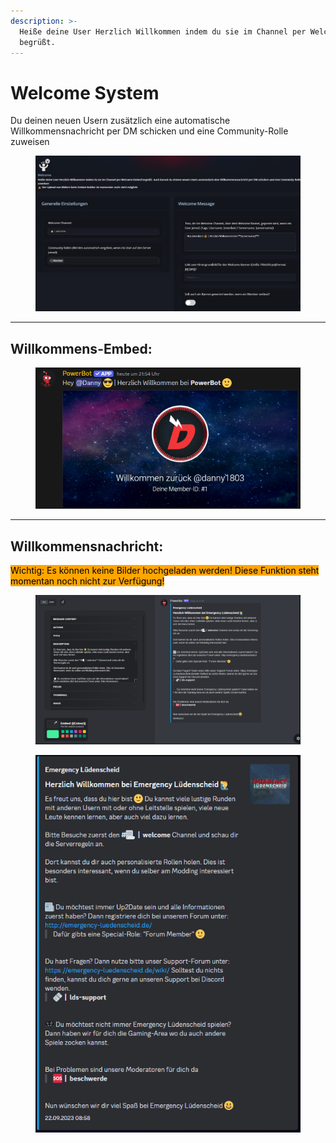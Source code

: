 ```yaml
---
description: >-
  Heiße deine User Herzlich Willkommen indem du sie im Channel per Welcome-Embed
  begrüßt.
---
```


# Welcome System

Du deinen neuen Usern zusätzlich eine automatische Willkommensnachricht per DM schicken und eine Community-Rolle zuweisen

<div align="center">

<figure><img src="../.gitbook/assets/welcome_system.png" alt=""><figcaption></figcaption></figure>

</div>

***

## Willkommens-Embed:

<div align="left">

<figure><img src="../.gitbook/assets/welcome_banner.png" alt=""><figcaption></figcaption></figure>

</div>

***

## **Willkommensnachricht:**

<mark style="background-color:orange;">Wichtig: Es können keine Bilder hochgeladen werden! Diese Funktion steht momentan noch nicht zur Verfügung!</mark>

<figure><img src="../.gitbook/assets/image (46).png" alt=""><figcaption></figcaption></figure>

<div align="left">

<figure><img src="../.gitbook/assets/image (42).png" alt=""><figcaption></figcaption></figure>

</div>
